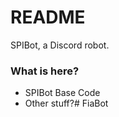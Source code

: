 # README #

SPIBot, a Discord robot.

### What is here? ###

* SPIBot Base Code
* Other stuff?# FiaBot
